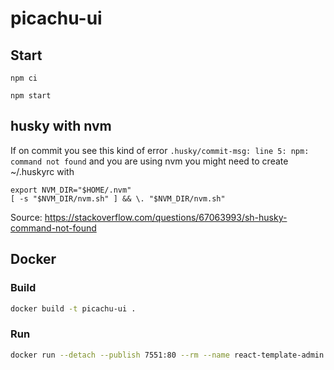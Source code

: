 # picachu-ui


## Start
``` 
npm ci

npm start
``` 

## husky with nvm

If on commit you see this kind of error `.husky/commit-msg: line 5: npm: command not found` and you are using nvm you might need to create ~/.huskyrc with
```
export NVM_DIR="$HOME/.nvm"
[ -s "$NVM_DIR/nvm.sh" ] && \. "$NVM_DIR/nvm.sh"
```
Source: https://stackoverflow.com/questions/67063993/sh-husky-command-not-found

## Docker

### Build
```bash
docker build -t picachu-ui .
```

### Run
```bash
docker run --detach --publish 7551:80 --rm --name react-template-admin --env ENV_KEY="'dev'" --env API_ROOT="'http://localhost:7501/api'" picachu-ui
```